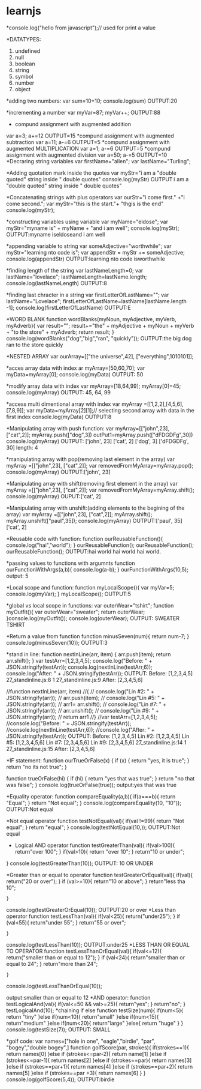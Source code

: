 # learnjs
*console.log("hello from javascript");// used for print a value

 *DATATYPES:
 1. undefined  
 2. null
 3. boolean
 4. string
 5. symbol
 6. number
 7. object

 *adding two numbers:
 var sum=10+10;
 console.log(sum)
 OUTPUT:20

 *incrementing a number
 var myVar=87;
 myVar++;
 OUTPUT:88

* compund assignment with augmented addition

var a=3;
a+=12
OUTPUT=15
*compund assignment with augmented subtraction
var a=11;
a-=6
OUTPUT=5
*compund assignment with augmented MULTIPLICATION
var a=1;
a-=6
OUTPUT=5
 *compund assignment with augmented division
var a=50;
a-=5
OUTPUT=10
*Decraring string variables
var firstName="allen";
var lastName="Turling";

 *Adding quotation mark inside the quotes
var myStr="i am a \"double quoted\" string inside \" double quotes\"
console.log(myStr)
OUTPUT:i am a "double quoted" string inside " double quotes"

*Concatenating strings with plus operators
 var ourStr="i come first." +"i come second.";
 var myStr="this is the start."+ "thgis is the end"
 console.log(myStr);

 *constructing variables using variable
 var myName="eldose";
var myStr="myname is" + myName + "and i am well";
console.log(myStr);
OUTPUT:myname iseldoseand i am well

*appending variable to string
var someAdjective="worthwhile";
var myStr="learning nto code is";
var appendStr = myStr += someAdjective;
console.log(appendStr)
OUTPUT:learning nto code isworthwhile

*finding length of the string
var lastNameLength=0;
var lastName="lovelace";
lastNameLength=lastName.length;
console.log(lastNameLength)
OUTPUT:8

*finding last chracter in a string
var firstLetterOfLastName="";
var lastName="Lovelace";
firstLetterOfLastName=lastName[lastName.length -1];
console.log(firstLetterOfLastName)
OUTPUT:E

*WORD BLANK
function wordBlanks(myNoun, myAdjective, myVerb, myAdverb){
    var result="";
    result+="the" + myAdjective + myNoun + myVerb + "to the store" + myAdverb;
    return result;
}
console.log(wordBlanks("dog","big","ran", "quickly"));
OUTPUT:the big dog ran to the store quickly

*NESTED ARRAY
var ourArray=[["the universe",42], ["everything",1010101]];

*acces array data with index
ar myArray=[50,60,70];
var myData=myArray[0];
console.log(myData)
OUTPUT: 50

*modify array data with index
var myArray=[18,64,99];
myArray[0]=45;
console.log(myArray)
OUTPUT: 45, 64, 99

*access multi dimentional array with index
var myArray =[[1,2,2],[4,5,6],[7,8,9]];
var myData=myArray[2][1];// selecting second array with data in the first index
console.log(myData)
OUTPUT:8

*Manipulating array with push function:
var myArray=[["john",23], ["cat",2]];
myArray.push(["dog",3])
outPut1=myArray.push(["dFDGDFg",30])
console.log(myArray)
OUTPUT:
['john', 23]
['cat', 2]
['dog', 3]
['dFDGDFg', 30]
length: 4

*manipulating array with pop(removing last element in the array)
var myArray =[["john",23], ["cat",2]];
var removedFromMyArray=myArray.pop();
console.log(myArray)
OUTPUT:['john', 23]

*Manipulating array with shift(removing first element in the array)
var myArray =[["john",23], ["cat",2]];
var removedFromMyArray=myArray.shift();
console.log(myArray)
OUPUT:['cat', 2]

*Manipulating array with unshift:(adding elements to the begining of the array)
var myArray =[["john",23], ["cat",2]];
myArray.shift();
myArray.unshift(["paul",35]);
console.log(myArray)
OUTPUT:['paul', 35]
       ['cat', 2]

*Reusable code with function:
function ourReusableFunction(){
    console.log("hai","world");
}
ourReusableFunction();
ourReusableFunction();
ourReusableFunction();
OUTPUT:hai world
       hai world
       hai world.

*passing values to functions with argumnts
function ourFunctionWithArgs(a,b){
    console.log(a-b);
}
ourFunctionWithArgs(10,5);
output: 5

*Local scope and function:
function myLocalScope(){
    var myVar=5;
    console.log(myVar);
}
myLocalScope();
OUTPUT:5

*global vs local scope in functions:
var outerWear="tshirt";
function myOutfit(){
    var outerWear="sweater";
    return outerWear;
}console.log(myOutfit());
console.log(outerWear);
OUTPUT: SWEATER
        TSHIRT

*Return a value from function
function minusSeven(num){
    return num-7;
}
console.log(minusSeven(10));
OUTPUT:3
 
*stand in  line:
function nextInLine(arr, item)
{
    arr.push(item);
    return arr.shift();
}
var testArr=[1,2,3,4,5];
console.log("Before: " +  JSON.stringify(testArr));
console.log(nextInLine(testArr,6));
console.log("After: " + JSON.stringify(testArr));
OUTPUT:
Before: [1,2,3,4,5]
27_standinline.js:8 1
27_standinline.js:9 After: [2,3,4,5,6]



//function nextInLine(arr, item)
//{
 //   console.log("Lin #2: " +  JSON.stringify(arr));
 //   arr.push(item);
 //   console.log("Lin #5: " +  JSON.stringify(arr));
  //  arr1= arr.shift();
  //  console.log("Lin #7: " +  JSON.stringify(arr));
  //  arr.unshift();
  //  console.log("Lin #9: " +  JSON.stringify(arr));
  //  return arr1
//}
//var testArr=[1,2,3,4,5];
//console.log("Before: " +  JSON.stringify(testArr));
//console.log(nextInLine(testArr,6));
//console.log("After: " + JSON.stringify(testArr));
OUTPUT:
Before: [1,2,3,4,5]
 Lin #2: [1,2,3,4,5]
Lin #5: [1,2,3,4,5,6]
 Lin #7: [2,3,4,5,6]
Lin #9: [2,3,4,5,6]
27_standinline.js:14 1
27_standinline.js:15 After: [2,3,4,5,6]

*IF statement:
 function ourTrueOrFalse(x) {
    if (x) {
        return "yes, it is true";
  }
    return "no its not true";
 }


 function trueOrFalse(hi) {
 if (hi) {
    return "yes that was true";
 }
 return "no that was false";
}
 console.log(trueOrFalse(true));
output:yes that was true
 
 *Equality operator:
 function compareEquality(a,b){
    if(a===b){
        return "Equal";
    }
    return "Not equal";
}
console.log(compareEquality(10, "10"));
OUTPUT:Not equal

*Not equal operator
function testNotEqual(val){
    if(val !=99){
        return "Not equal";
    }
    return "equal";
}
console.log(testNotEqual(10,));
OUTPUT:Not equal

* Logical AND operator
function testGreaterThan(val){
    if(val>100){
        return"over 100";
    }
    if(val>10){
        return "over 10";
    }
    return"10 or under";

}
console.log(testGreaterThan(10));
OUTPUT: 10 OR UNDER

*Greater than or equal to operator
function testGreaterOrEqual(val){
    if(val){
        return("20 or over");
    }
    if (val>=10){
        return"10 or above";
    }
    return"less tha 10";

    }
console.log(testGreaterOrEqual(10));
OUTPUT:20 or over
*Less than operator
function testLessThan(val){
    if(val<25){
        return("under25");
    }
    if (val<55){
        return"under 55";
    }
    return"55 or over";

    }
console.log(testLessThan(10));
OUTPUT:under25
*LESS THAN OR EQUAL TO OPERATOR
function testLessThanOrEqual(val){
    if(val<=12){
        return("smaller than or equal to 12");
    }
    if (val<24){
        return"smaller than or equal to 24";
    }
    return"more than 24";

    }
console.log(testLessThanOrEqual(10));

 output:smaller than or equal to 12
 *AND operator:
 function testLogicalAnd(val){
    if(val<=50 && val>=25){
        return"yes";
    }
    return"no";
}
testLogicalAnd(10);
*chaining if else
function testSize(num){
    if(num<5){
        return "tiny"
    }else if(num<10){
        return"small"
    }else if(num<15){
        return"medium"
    }else if(num<20){
        return"large"
    }else{
return "huge"
    }
    }
console.log(testSize(7));
OUTPUT: SMALL

*golf code:
var names=["hole in one", "eagle","birdie", "par", "bogey","double bogey",]
function golfScore(par, strokes){
    if(strokes==1){
        return names[0]
    }else if (strokes<=par-2){
        return name[1]
    }else if (strokes<=par-1){
        return names[2]
    }else if (strokes==par){
        return names[3]
    }else if (strokes==par+1){
        return names[4]
    }else if (strokes==par+2){
        return names[5]
    }else if (strokes==par +3){
        return names[6]
    }
    }
console.log(golfScore(5,4));
OUTPUT:birdie

